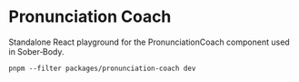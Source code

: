 # Pronunciation Coach

Standalone React playground for the PronunciationCoach component used in Sober‑Body.

```
pnpm --filter packages/pronunciation-coach dev
```
